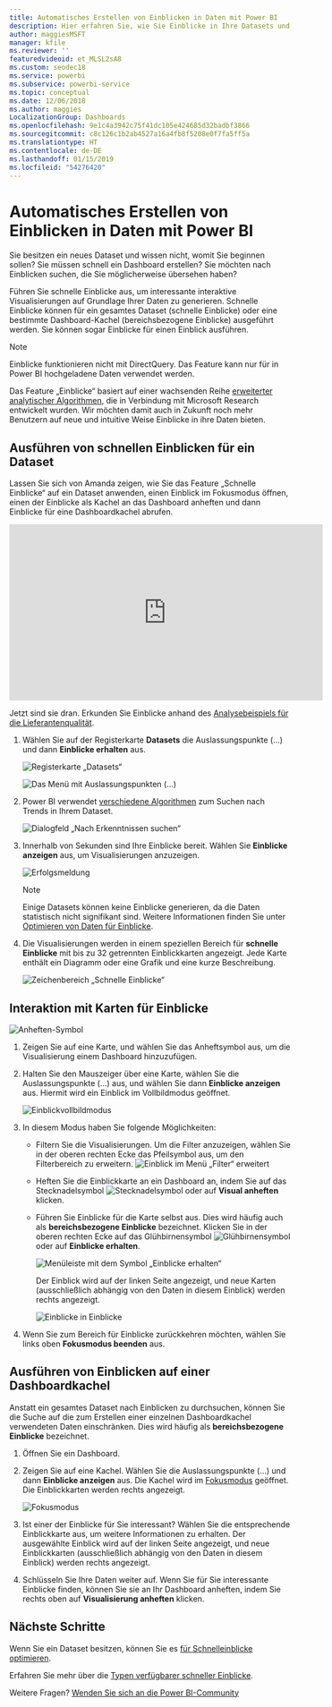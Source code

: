 ```yaml
---
title: Automatisches Erstellen von Einblicken in Daten mit Power BI
description: Hier erfahren Sie, wie Sie Einblicke in Ihre Datasets und Dashboardkacheln erhalten.
author: maggiesMSFT
manager: kfile
ms.reviewer: ''
featuredvideoid: et_MLSL2sA8
ms.custom: seodec18
ms.service: powerbi
ms.subservice: powerbi-service
ms.topic: conceptual
ms.date: 12/06/2018
ms.author: maggies
LocalizationGroup: Dashboards
ms.openlocfilehash: 9e1c4a3942c75f41dc105e424685d32badbf3866
ms.sourcegitcommit: c8c126c1b2ab4527a16a4fb8f5208e0f7fa5ff5a
ms.translationtype: HT
ms.contentlocale: de-DE
ms.lasthandoff: 01/15/2019
ms.locfileid: "54276420"
---
```

# <a name="generate-data-insights-automatically-with-power-bi"></a>Automatisches Erstellen von Einblicken in Daten mit Power BI
Sie besitzen ein neues Dataset und wissen nicht, womit Sie beginnen sollen?  Sie müssen schnell ein Dashboard erstellen?  Sie möchten nach Einblicken suchen, die Sie möglicherweise übersehen haben?

Führen Sie schnelle Einblicke aus, um interessante interaktive Visualisierungen auf Grundlage Ihrer Daten zu generieren. Schnelle Einblicke können für ein gesamtes Dataset (schnelle Einblicke) oder eine bestimmte Dashboard-Kachel (bereichsbezogene Einblicke) ausgeführt werden. Sie können sogar Einblicke für einen Einblick ausführen.

> [!NOTE]
> Einblicke funktionieren nicht mit DirectQuery. Das Feature kann nur für in Power BI hochgeladene Daten verwendet werden.
> 

Das Feature „Einblicke“ basiert auf einer wachsenden Reihe [erweiterter analytischer Algorithmen](service-insight-types.md), die in Verbindung mit Microsoft Research entwickelt wurden. Wir möchten damit auch in Zukunft noch mehr Benutzern auf neue und intuitive Weise Einblicke in ihre Daten bieten.

## <a name="run-quick-insights-on-a-dataset"></a>Ausführen von schnellen Einblicken für ein Dataset
Lassen Sie sich von Amanda zeigen, wie Sie das Feature „Schnelle Einblicke“ auf ein Dataset anwenden, einen Einblick im Fokusmodus öffnen, einen der Einblicke als Kachel an das Dashboard anheften und dann Einblicke für eine Dashboardkachel abrufen.

<iframe width="560" height="315" src="https://www.youtube.com/embed/et_MLSL2sA8" frameborder="0" allowfullscreen></iframe>


Jetzt sind sie dran. Erkunden Sie Einblicke anhand des [Analysebeispiels für die Lieferantenqualität](sample-supplier-quality.md).

1. Wählen Sie auf der Registerkarte **Datasets** die Auslassungspunkte (...) und dann **Einblicke erhalten** aus.
   
    ![Registerkarte „Datasets“](media/service-insights/power-bi-ellipses.png)
   
    ![Das Menü mit Auslassungspunkten (...)](media/service-insights/power-bi-tab.png)
2. Power BI verwendet [verschiedene Algorithmen](service-insight-types.md) zum Suchen nach Trends in Ihrem Dataset.
   
    ![Dialogfeld „Nach Erkenntnissen suchen“](media/service-insights/pbi_autoinsightssearching.png)
3. Innerhalb von Sekunden sind Ihre Einblicke bereit.  Wählen Sie **Einblicke anzeigen** aus, um Visualisierungen anzuzeigen.
   
    ![Erfolgsmeldung](media/service-insights/pbi_autoinsightsuccess.png)
   
    > [!NOTE]
    > Einige Datasets können keine Einblicke generieren, da die Daten statistisch nicht signifikant sind.  Weitere Informationen finden Sie unter [Optimieren von Daten für Einblicke](service-insights-optimize.md).
   > 
    
1. Die Visualisierungen werden in einem speziellen Bereich für **schnelle Einblicke** mit bis zu 32 getrennten Einblickkarten angezeigt. Jede Karte enthält ein Diagramm oder eine Grafik und eine kurze Beschreibung.
   
    ![Zeichenbereich „Schnelle Einblicke“](media/service-insights/power-bi-insights.png)

## <a name="interact-with-the-insight-cards"></a>Interaktion mit Karten für Einblicke
  ![Anheften-Symbol](media/service-insights/pbi_hover.png)

1. Zeigen Sie auf eine Karte, und wählen Sie das Anheftsymbol aus, um die Visualisierung einem Dashboard hinzuzufügen.
2. Halten Sie den Mauszeiger über eine Karte, wählen Sie die Auslassungspunkte (...) aus, und wählen Sie dann **Einblicke anzeigen** aus. Hiermit wird ein Einblick im Vollbildmodus geöffnet.
   
    ![Einblickvollbildmodus](media/service-insights/power-bi-insight-focus.png)
3. In diesem Modus haben Sie folgende Möglichkeiten:
   
   * Filtern Sie die Visualisierungen.  Um die Filter anzuzeigen, wählen Sie in der oberen rechten Ecke das Pfeilsymbol aus, um den Filterbereich zu erweitern.
        ![Einblick im Menü „Filter“ erweitert](media/service-insights/power-bi-insights-filter-new.png)
   * Heften Sie die Einblickkarte an ein Dashboard an, indem Sie auf das Stecknadelsymbol ![Stecknadelsymbol](media/service-insights/power-bi-pin-icon.png) oder auf **Visual anheften** klicken.
   * Führen Sie Einblicke für die Karte selbst aus. Dies wird häufig auch als **bereichsbezogene Einblicke** bezeichnet. Klicken Sie in der oberen rechten Ecke auf das Glühbirnensymbol ![Glühbirnensymbol](media/service-insights/power-bi-bulb-icon.png) oder auf **Einblicke erhalten**.
     
       ![Menüleiste mit dem Symbol „Einblicke erhalten“](media/service-insights/pbi-autoinsights-tile.png)
     
     Der Einblick wird auf der linken Seite angezeigt, und neue Karten (ausschließlich abhängig von den Daten in diesem Einblick) werden rechts angezeigt.
     
       ![Einblicke in Einblicke](media/service-insights/power-bi-insights-on-insights-new.png)
4. Wenn Sie zum Bereich für Einblicke zurückkehren möchten, wählen Sie links oben **Fokusmodus beenden** aus.

## <a name="run-insights-on-a-dashboard-tile"></a>Ausführen von Einblicken auf einer Dashboardkachel
Anstatt ein gesamtes Dataset nach Einblicken zu durchsuchen, können Sie die Suche auf die zum Erstellen einer einzelnen Dashboardkachel verwendeten Daten einschränken. Dies wird häufig als **bereichsbezogene Einblicke** bezeichnet.

1. Öffnen Sie ein Dashboard.
2. Zeigen Sie auf eine Kachel. Wählen Sie die Auslassungspunkte (...) und dann **Einblicke anzeigen** aus. Die Kachel wird im [Fokusmodus](service-focus-mode.md) geöffnet. Die Einblickkarten werden rechts angezeigt.    
   
    ![Fokusmodus](media/service-insights/pbi-insights-tile.png)    
4. Ist einer der Einblicke für Sie interessant? Wählen Sie die entsprechende Einblickkarte aus, um weitere Informationen zu erhalten. Der ausgewählte Einblick wird auf der linken Seite angezeigt, und neue Einblickkarten (ausschließlich abhängig von den Daten in diesem Einblick) werden rechts angezeigt.    
6. Schlüsseln Sie Ihre Daten weiter auf. Wenn Sie für Sie interessante Einblicke finden, können Sie sie an Ihr Dashboard anheften, indem Sie rechts oben auf **Visualisierung anheften** klicken.

## <a name="next-steps"></a>Nächste Schritte
Wenn Sie ein Dataset besitzen, können Sie es [für Schnelleinblicke optimieren](service-insights-optimize.md).

Erfahren Sie mehr über die [Typen verfügbarer schneller Einblicke](service-insight-types.md).

Weitere Fragen? [Wenden Sie sich an die Power BI-Community](http://community.powerbi.com/)

